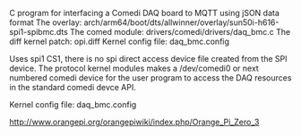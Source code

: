 C program for interfacing a Comedi DAQ board to MQTT using jSON data format
The overlay:  arch/arm64/boot/dts/allwinner/overlay/sun50i-h616-spi1-spibmc.dts
The comed module:  drivers/comedi/drivers/daq_bmc.c
The diff kernel patch: opi.diff
Kernel config file: daq_bmc.config

Uses spi1 CS1, there is no spi direct access device file created from the SPI device. The protocol kernel modules makes a /dev/comedi0 or next numbered comedi device for the user program to access the DAQ resources in the standard comedi devce API.

Kernel config file: daq_bmc.config
 
http://www.orangepi.org/orangepiwiki/index.php/Orange_Pi_Zero_3
